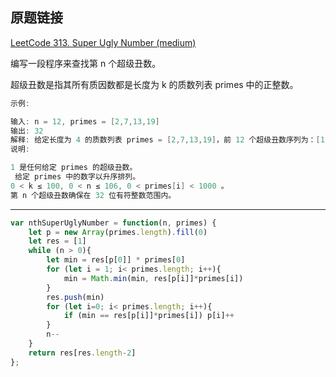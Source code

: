 ## 原题链接

[LeetCode 313. Super Ugly Number (medium)](https://leetcode-cn.com/problems/super-ugly-number/)

编写一段程序来查找第 n 个超级丑数。

超级丑数是指其所有质因数都是长度为 k 的质数列表 primes 中的正整数。

```cpp
示例:

输入: n = 12, primes = [2,7,13,19]
输出: 32
解释: 给定长度为 4 的质数列表 primes = [2,7,13,19]，前 12 个超级丑数序列为：[1,2,4,7,8,13,14,16,19,26,28,32] 。
说明:

1 是任何给定 primes 的超级丑数。
 给定 primes 中的数字以升序排列。
0 < k ≤ 100, 0 < n ≤ 106, 0 < primes[i] < 1000 。
第 n 个超级丑数确保在 32 位有符整数范围内。
```

---

```javascript
var nthSuperUglyNumber = function(n, primes) {
    let p = new Array(primes.length).fill(0)
    let res = [1]
    while (n > 0){
        let min = res[p[0]] * primes[0]
        for (let i = 1; i< primes.length; i++){
            min = Math.min(min, res[p[i]]*primes[i])
        }
        res.push(min)
        for (let i=0; i< primes.length; i++){
            if (min == res[p[i]]*primes[i]) p[i]++
        }
        n--
    }
    return res[res.length-2]
};
```
